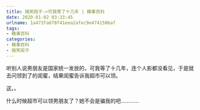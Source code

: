 ```yaml
---
title: 搞笑段子->可我等了十几年 | 糗事百科
date: 2020-01-02 03:33:45
urlname: 1a473fa6f8f41eea2afec9e4741506af
tags: 
- 糗事百科
categories:
- 糗事百科
- 搞笑段子
---
```

听别人说男朋友是国家统一发放的，可我等了十几年，连个人影都没看见，于是就去问领到了的闺蜜，结果闺蜜告诉我超市可以领。

这。。

什么时候超市可以领男朋友了？她不会是骗我的吧…………



